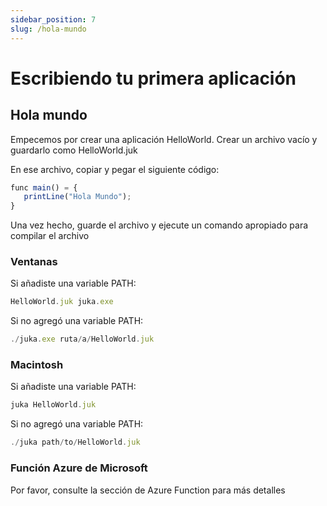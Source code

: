 ```yaml
---
sidebar_position: 7
slug: /hola-mundo
---
```


# Escribiendo tu primera aplicación

## Hola mundo
Empecemos por crear una aplicación HelloWorld. Crear un archivo vacío y guardarlo como HelloWorld.juk

En ese archivo, copiar y pegar el siguiente código:

```jsx
func main() = {
   printLine("Hola Mundo");
}
```

Una vez hecho, guarde el archivo y ejecute un comando apropiado para compilar el archivo


### Ventanas
Si añadiste una variable PATH:

```jsx
HelloWorld.juk juka.exe
```

Si no agregó una variable PATH:
```jsx
./juka.exe ruta/a/HelloWorld.juk
```

### Macintosh

Si añadiste una variable PATH:

```jsx
juka HelloWorld.juk
```

Si no agregó una variable PATH:
```jsx
./juka path/to/HelloWorld.juk
```

### Función Azure de Microsoft
Por favor, consulte la sección de Azure Function para más detalles